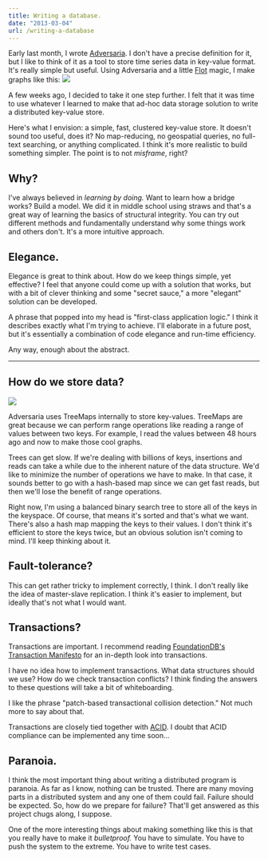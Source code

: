 ```yaml
---
title: Writing a database.
date: "2013-03-04"
url: /writing-a-database
---
```



Early last month, I wrote [Adversaria](http://misfra.me/adversaria). I don't have a precise definition for it, but I like to think of it as a tool to store time series data in key-value format. It's really simple but useful. Using Adversaria and a little [Flot](http://www.flotcharts.org/) magic, I make graphs like this:
![](http://media.tumblr.com/3b5d56788ebf7359244e91ccc396e11f/tumblr_inline_mitdq7RwNC1qz4rgp.png)

A few weeks ago, I decided to take it one step further. I felt that it was time to use whatever I learned to make that ad-hoc data storage solution to write a distributed key-value store.

Here's what I envision: a simple, fast, clustered key-value store. It doesn't sound too useful, does it? No map-reducing, no geospatial queries, no full-text searching, or anything complicated. I think it's more realistic to build something simpler. The point is to not *misframe*, right?

Why?
----
I've always believed in *learning by doing.* Want to learn how a bridge works? Build a model. We did it in middle school using straws and that's a great way of learning the basics of structural integrity. You can try out different methods and fundamentally understand why some things work and others don't. It's a more intuitive approach.

Elegance.
----
Elegance is great to think about. How do we keep things simple, yet effective? I feel that anyone could come up with a solution that works, but with a bit of clever thinking and some "secret sauce," a more "elegant" solution can be developed.

A phrase that popped into my head is "first-class application logic." I think it describes exactly what I'm trying to achieve. I'll elaborate in a future post, but it's essentially a combination of code elegance and run-time efficiency.

Any way, enough about the abstract.

-----

How do we store data?
----
![](http://media.tumblr.com/89f5fd2e7e05e269241ef55116d14cbf/tumblr_inline_mix9b3190P1qz4rgp.png)

Adversaria uses TreeMaps internally to store key-values. TreeMaps are great because we can perform range operations like reading a range of values between two keys. For example, I read the values between 48 hours ago and now to make those cool graphs.

Trees can get slow. If we're dealing with billions of keys, insertions and reads can take a while due to the inherent nature of the data structure. We'd like to minimize the number of operations we have to make. In that case, it sounds better to go with a hash-based map since we can get fast reads, but then we'll lose the benefit of range operations.

Right now, I'm using a balanced binary search tree to store all of the keys in the keyspace. Of course, that means it's sorted and that's what we want. There's also a hash map mapping the keys to their values. I don't think it's efficient to store the keys twice, but an obvious solution isn't coming to mind. I'll keep thinking about it.

Fault-tolerance?
----
This can get rather tricky to implement correctly, I think. I don't really like the idea of master-slave replication. I think it's easier to implement, but ideally that's not what I would want.

Transactions?
----
Transactions are important. I recommend reading [FoundationDB's Transaction Manifesto](http://www.foundationdb.com/white-papers/the-transaction-manifesto/) for an in-depth look into transactions.

I have no idea how to implement transactions. What data structures should we use? How do we check transaction conflicts? I think finding the answers to these questions will take a bit of whiteboarding.

I like the phrase "patch-based transactional collision detection." Not much more to say about that.

Transactions are closely tied together with [ACID](https://en.wikipedia.org/wiki/ACID). I doubt that ACID compliance can be implemented any time soon...

Paranoia.
----
I think the most important thing about writing a distributed program is paranoia. As far as I know, nothing can be trusted. There are many moving parts in a distributed system and any one of them could fail. Failure should be expected. So, how do we prepare for failure? That'll get answered as this project chugs along, I suppose.

One of the more interesting things about making something like this is that you really have to make it *bulletproof.* You have to simulate. You have to push the system to the extreme. You have to write test cases.

